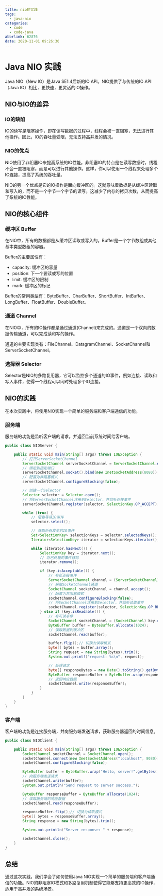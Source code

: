 ```yaml
---
title: nio的实践
tags:
  - java-nio
categories:
  - code
  - code-java
abbrlink: 62876
date: 2020-11-01 09:26:30
---
```


<!--more-->

# Java NIO 实践

Java NIO（New IO）是Java SE1.4后新的IO API。NIO提供了与传统的IO API（Java IO）相比，更快速，更灵活的IO操作。

## NIO与IO的差异

### IO的缺陷

IO的读写是阻塞操作，即在读写数据的过程中，线程会被一直阻塞，无法进行其他操作。因此，IO的吞吐量受限，无法支持高并发的情况。

### NIO的优点

NIO使用了非阻塞IO来提高系统的IO性能。非阻塞IO的特点是在读写数据时，线程不会一直被阻塞，而是可以进行其他操作。这样，你可以使用一个线程来处理多个IO连接，提高了系统的吞吐量。

NIO的另一个优点是它的IO操作是面向缓冲区的。这就意味着数据是从缓冲区读取和写入的，而不是一个字节一个字节的读写。这减少了内存的拷贝次数，从而提高了系统的IO性能。

## NIO的核心组件

### 缓冲区 Buffer

在NIO中，所有的数据都是从缓冲区读取或写入的。Buffer是一个字节数组或其他基本类型数组的容器。

Buffer的主要属性有：

- capacity: 缓冲区的容量
- position: 下一个要读或写的位置
- limit: 缓冲区的限制
- mark: 缓冲区的标记

Buffer的常用类型有：ByteBuffer、CharBuffer、ShortBuffer、IntBuffer、LongBuffer、FloatBuffer、DoubleBuffer。

### 通道 Channel

在NIO中，所有的IO操作都是通过通道(Channel)来完成的。通道是一个双向的数据传输通道，可以完成读和写的操作。

通道的主要实现类有：FileChannel、DatagramChannel、SocketChannel和ServerSocketChannel。

### 选择器 Selector

Selector是NIO的多路复用器，它可以监控多个通道的IO事件，例如连接、读取和写入事件，使得一个线程可以同时处理多个IO连接。

## NIO的实践

在本次实践中，将使用NIO实现一个简单的服务端和客户端通信的功能。

### 服务端

服务端的功能是监听客户端的请求，并返回当前系统时间给客户端。

```java
public class NIOServer {

    public static void main(String[] args) throws IOException {
        // 打开ServerSocketChannel
        ServerSocketChannel serverSocketChannel = ServerSocketChannel.open();
        // 绑定到指定端口
        serverSocketChannel.socket().bind(new InetSocketAddress(8080));
        // 配置为非阻塞模式
        serverSocketChannel.configureBlocking(false);

        // 创建一个Selector
        Selector selector = Selector.open();
        // 将ServerSocketChannel注册到Selector，并监听连接事件
        serverSocketChannel.register(selector, SelectionKey.OP_ACCEPT);

        while (true) {
            // 阻塞等待IO事件
            selector.select();

            // 获取所有发生的IO事件
            Set<SelectionKey> selectionKeys = selector.selectedKeys();
            Iterator<SelectionKey> iterator = selectionKeys.iterator();

            while (iterator.hasNext()) {
                SelectionKey key = iterator.next();
                // 将已处理的事件移除
                iterator.remove();

                if (key.isAcceptable()) {
                    // 有新连接事件
                    ServerSocketChannel channel = (ServerSocketChannel) key.channel();
                    // 获取SocketChannel通道
                    SocketChannel socketChannel = channel.accept();
                    // 配置为非阻塞模式
                    socketChannel.configureBlocking(false);
                    // 将SocketChannel注册到Selector，并监听读取事件
                    socketChannel.register(selector, SelectionKey.OP_READ);
                } else if (key.isReadable()) {
                    // 有可读事件
                    SocketChannel socketChannel = (SocketChannel) key.channel();
                    ByteBuffer buffer = ByteBuffer.allocate(1024);
                    // 读取数据到缓冲区
                    socketChannel.read(buffer);

                    buffer.flip();// 切换为读取模式
                    byte[] bytes = buffer.array();
                    String request = new String(bytes).trim();
                    System.out.printf("request: %s\n", request);

                    // 处理请求
                    byte[] responseBytes = new Date().toString().getBytes();
                    ByteBuffer responseBuffer = ByteBuffer.wrap(responseBytes);
                    // 返回响应数据
                    socketChannel.write(responseBuffer);
                }
            }
        }
    }
}
```

### 客户端

客户端的功能是连接服务端，并向服务端发送请求，获取服务器返回的时间信息。

```java
public class NIOClient {

    public static void main(String[] args) throws IOException {
        SocketChannel socketChannel = SocketChannel.open();
        socketChannel.connect(new InetSocketAddress("localhost", 8080));
        socketChannel.configureBlocking(false);

        ByteBuffer buffer = ByteBuffer.wrap("Hello, server!".getBytes());
        // 向服务端发送请求
        socketChannel.write(buffer);
        System.out.println("Send request to server success.");

        ByteBuffer responseBuffer = ByteBuffer.allocate(1024);
        // 读取服务端的响应数据
        socketChannel.read(responseBuffer);

        responseBuffer.flip();// 切换为读取模式
        byte[] bytes = responseBuffer.array();
        String response = new String(bytes).trim();

        System.out.println("Server response: " + response);

        socketChannel.close();
    }
}
```

## 总结

通过这次实践，我们学会了如何使用Java NIO实现一个简单的服务端和客户端通信的功能。NIO的非阻塞IO模式和多路复用机制使得它能够支持更高效的IO操作，适用于高并发的系统场景。